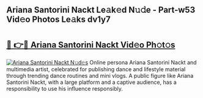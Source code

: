 ## Ariana Santorini Nackt Le𝚊k𝚎d N𝚞𝚍e - Part-w53 Vid𝚎o Photos Le𝚊ks dv1y7

# <h2><a href="http://fb3xek.evod.top/?m=Ariana+Santorini+Nackt">🔗 👉🔴 Ariana Santorini Nackt Vid𝚎o Ph𝚘t𝚘s</a></h2>

[![Ariana Santorini Nackt N𝚞d𝚎s](https://i.imgur.com/8V9OHl7.gif)](http://fb3xek.evod.top/?m=Ariana+Santorini+Nackt)
Online persona Ariana Santorini Nackt and multimedia artist, celebrated for publishing dance and lifestyle material through trending dance routines and mini vlogs. A public figure like Ariana Santorini Nackt, with a large platform and a captive audience, has a responsibility to use his influence responsibly. 
